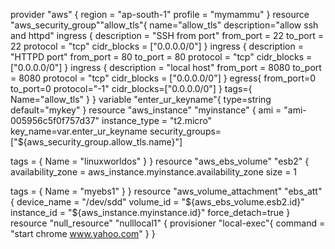 provider "aws"  {
   region   =   "ap-south-1"
   profile  =   "mymammu"
}
resource "aws_security_group""allow_tls"{
name="allow_tls"
description="allow ssh and httpd"
 ingress {
    description = "SSH from port"
    from_port   = 22
    to_port     = 22
    protocol    = "tcp"
    cidr_blocks = ["0.0.0.0/0"]
  }
ingress {
    description = "HTTPD port"
    from_port   = 80
    to_port     = 80
    protocol    = "tcp"
    cidr_blocks = ["0.0.0.0/0"]
  }
ingress {
    description = "local host"
    from_port   = 8080
    to_port     = 8080
    protocol    = "tcp"
    cidr_blocks = ["0.0.0.0/0"]
  }
egress{
from_port=0
to_port=0
protocol="-1"
cidr_blocks=["0.0.0.0/0"]
}
tags={
Name="allow_tls"
}
}
variable "enter_ur_keyname"{
type=string
default="mykey"
}
resource "aws_instance" "myinstance" {
  ami           = "ami-005956c5f0f757d37"
  instance_type = "t2.micro"
key_name=var.enter_ur_keyname
security_groups=["${aws_security_group.allow_tls.name}"]

  tags = {
    Name = "linuxworldos"
  }
}
resource "aws_ebs_volume" "esb2" {
  availability_zone = aws_instance.myinstance.availability_zone
  size              = 1

  tags = {
    Name = "myebs1"
  }
}
resource "aws_volume_attachment" "ebs_att" {
  device_name = "/dev/sdd"
  volume_id   = "${aws_ebs_volume.esb2.id}"
  instance_id = "${aws_instance.myinstance.id}"
  force_detach=true
}
resource "null_resource" "nulllocal1" {
       provisioner "local-exec"{
           command = "start chrome www.yahoo.com"
         }
}
